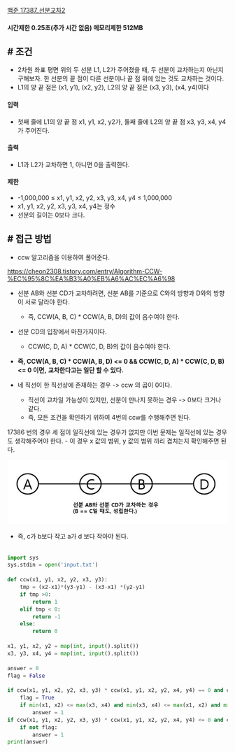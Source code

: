 
[백준 17387_선분교차2](https://www.acmicpc.net/problem/17387)


#### 시간제한 0.25초(추가 시간 없음) 메모리제한 512MB


## # 조건

- 2차원 좌표 평면 위의 두 선분 L1, L2가 주어졌을 때, 두 선분이 교차하는지 아닌지 구해보자. 한 선분의 끝 점이 다른 선분이나 끝 점 위에 있는 것도 교차하는 것이다.
- L1의 양 끝 점은 (x1, y1), (x2, y2), L2의 양 끝 점은 (x3, y3), (x4, y4)이다



#### 입력

- 첫째 줄에 L1의 양 끝 점 x1, y1, x2, y2가, 둘째 줄에 L2의 양 끝 점 x3, y3, x4, y4가 주어진다.


#### 출력

- L1과 L2가 교차하면 1, 아니면 0을 출력한다.


#### 제한

-  -1,000,000 ≤ x1, y1, x2, y2, x3, y3, x4, y4 ≤ 1,000,000
-   x1, y1, x2, y2, x3, y3, x4, y4는 정수
-   선분의 길이는 0보다 크다.



## # 접근 방법

- ccw 알고리즘을 이용하여 풀어준다.

https://cheon2308.tistory.com/entry/Algorithm-CCW-%EC%95%8C%EA%B3%A0%EB%A6%AC%EC%A6%98

- 선분 AB와 선분 CD가 교차하려면, 선분 AB를 기준으로 C와의 방향과 D와의 방향이 서로 달라야 한다.  
	- 즉, CCW(A, B, C) * CCW(A, B, D)의 값이 음수여야 한다.
- 선분 CD의 입장에서 마찬가지이다.
	- CCW(C, D, A) * CCW(C, D, B)의 값이 음수여야 한다.

- **즉, CCW(A, B, C) * CCW(A, B, D) <= 0 && CCW(C, D, A) * CCW(C, D, B) <= 0 이면,** **교차한다고는 일단 할 수 있다.**
- 네 직선이 한 직선상에 존재하는 경우 -> ccw 의 곱이 0이다.
	- 직선이 교차일 가능성이 있지만, 선분이 만나지 못하는 경우 -> 0보다 크거나 같다.
	- 즉, 모든 조건을 확인하기 위하여 4번의 ccw를 수행해주면 된다.

17386 번의 경우 세 점이 일직선에 있는 경우가 없지만 이번 문제는 일직선에 있는 경우도 생각해주어야 한다.
	- 이 경우 x 값의 범위, y 값의 범위 끼리 겹치는지 확인해주면 된다.

![](Algorithm/baekjoon/assets/Pasted%20image%2020230319145400.png)

- 즉, c가 b보다 작고 a가 d 보다 작아야 된다.


```python

import sys  
sys.stdin = open('input.txt')  
  
def ccw(x1, y1, x2, y2, x3, y3):  
    tmp = (x2-x1)*(y3-y1) - (x3-x1) *(y2-y1)  
    if tmp >0:  
        return 1  
    elif tmp < 0:  
        return -1  
    else:  
        return 0  
  
x1, y1, x2, y2 = map(int, input().split())  
x3, y3, x4, y4 = map(int, input().split())  
  
answer = 0  
flag = False  
  
if ccw(x1, y1, x2, y2, x3, y3) * ccw(x1, y1, x2, y2, x4, y4) == 0 and ccw(x3, y3, x4, y4, x1, y1) * ccw(x3, y3, x4, y4, x2, y2 ) == 0:  
    flag = True  
    if min(x1, x2) <= max(x3, x4) and min(x3, x4) <= max(x1, x2) and min(y1, y2) <= max(y3, y4) and min(y3, y4) <= max(y1, y2):  
        answer = 1  
if ccw(x1, y1, x2, y2, x3, y3) * ccw(x1, y1, x2, y2, x4, y4) <= 0 and ccw(x3, y3, x4, y4, x1, y1) * ccw(x3, y3, x4, y4, x2,  y2) <= 0:  
    if not flag:  
        answer = 1  
print(answer)
```